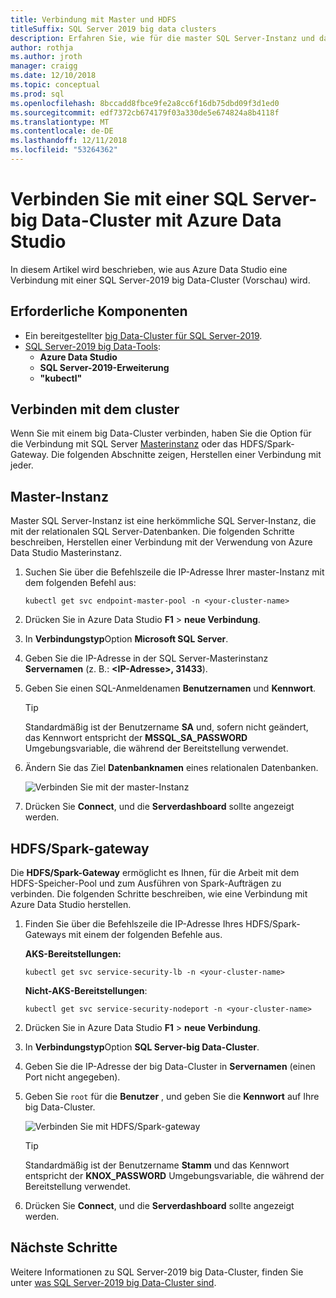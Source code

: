 ```yaml
---
title: Verbindung mit Master und HDFS
titleSuffix: SQL Server 2019 big data clusters
description: Erfahren Sie, wie für die master SQL Server-Instanz und das HDFS/Spark-Gateway für eine SQL Server-2019 big Data-Cluster (Vorschau) eine Verbindung herstellen.
author: rothja
ms.author: jroth
manager: craigg
ms.date: 12/10/2018
ms.topic: conceptual
ms.prod: sql
ms.openlocfilehash: 8bccadd8fbce9fe2a8cc6f16db75dbd09f3d1ed0
ms.sourcegitcommit: edf7372cb674179f03a330de5e674824a8b4118f
ms.translationtype: MT
ms.contentlocale: de-DE
ms.lasthandoff: 12/11/2018
ms.locfileid: "53264362"
---
```

# <a name="connect-to-a-sql-server-big-data-cluster-with-azure-data-studio"></a>Verbinden Sie mit einer SQL Server-big Data-Cluster mit Azure Data Studio

In diesem Artikel wird beschrieben, wie aus Azure Data Studio eine Verbindung mit einer SQL Server-2019 big Data-Cluster (Vorschau) wird.

## <a name="prerequisites"></a>Erforderliche Komponenten

- Ein bereitgestellter [big Data-Cluster für SQL Server-2019](deployment-guidance.md).
- [SQL Server-2019 big Data-Tools](deploy-big-data-tools.md):
   - **Azure Data Studio**
   - **SQL Server-2019-Erweiterung**
   - **"kubectl"**

## <a name="connect-to-the-cluster"></a>Verbinden mit dem cluster

Wenn Sie mit einem big Data-Cluster verbinden, haben Sie die Option für die Verbindung mit SQL Server [Masterinstanz](concept-master-instance.md) oder das HDFS/Spark-Gateway. Die folgenden Abschnitte zeigen, Herstellen einer Verbindung mit jeder.

## <a id="master"></a> Master-Instanz

Master SQL Server-Instanz ist eine herkömmliche SQL Server-Instanz, die mit der relationalen SQL Server-Datenbanken. Die folgenden Schritte beschreiben, Herstellen einer Verbindung mit der Verwendung von Azure Data Studio Masterinstanz.

1. Suchen Sie über die Befehlszeile die IP-Adresse Ihrer master-Instanz mit dem folgenden Befehl aus:

   ```
   kubectl get svc endpoint-master-pool -n <your-cluster-name>
   ```

1. Drücken Sie in Azure Data Studio **F1** > **neue Verbindung**.

1. In **Verbindungstyp**Option **Microsoft SQL Server**.

1. Geben Sie die IP-Adresse in der SQL Server-Masterinstanz **Servernamen** (z. B.: **\<IP-Adresse\>, 31433**).

1. Geben Sie einen SQL-Anmeldenamen **Benutzernamen** und **Kennwort**.

   > [!TIP]
   > Standardmäßig ist der Benutzername **SA** und, sofern nicht geändert, das Kennwort entspricht der **MSSQL_SA_PASSWORD** Umgebungsvariable, die während der Bereitstellung verwendet.

1. Ändern Sie das Ziel **Datenbanknamen** eines relationalen Datenbanken.

   ![Verbinden Sie mit der master-Instanz](./media/connect-to-big-data-cluster/connect-to-cluster.png)

1. Drücken Sie **Connect**, und die **Serverdashboard** sollte angezeigt werden.

## <a id="hdfs"></a> HDFS/Spark-gateway

Die **HDFS/Spark-Gateway** ermöglicht es Ihnen, für die Arbeit mit dem HDFS-Speicher-Pool und zum Ausführen von Spark-Aufträgen zu verbinden. Die folgenden Schritte beschreiben, wie eine Verbindung mit Azure Data Studio herstellen.

1. Finden Sie über die Befehlszeile die IP-Adresse Ihres HDFS/Spark-Gateways mit einem der folgenden Befehle aus.
   
   **AKS-Bereitstellungen:**

   ```
   kubectl get svc service-security-lb -n <your-cluster-name>
   ```

   **Nicht-AKS-Bereitstellungen**:

   ```
   kubectl get svc service-security-nodeport -n <your-cluster-name>
   ```
 
1. Drücken Sie in Azure Data Studio **F1** > **neue Verbindung**.

1. In **Verbindungstyp**Option **SQL Server-big Data-Cluster**.

1. Geben Sie die IP-Adresse der big Data-Cluster in **Servernamen** (einen Port nicht angegeben).

1. Geben Sie `root` für die **Benutzer** , und geben Sie die **Kennwort** auf Ihre big Data-Cluster.

   ![Verbinden Sie mit HDFS/Spark-gateway](./media/connect-to-big-data-cluster/connect-to-cluster-hdfs-spark.png)

   > [!TIP]
   > Standardmäßig ist der Benutzername **Stamm** und das Kennwort entspricht der **KNOX_PASSWORD** Umgebungsvariable, die während der Bereitstellung verwendet.

1. Drücken Sie **Connect**, und die **Serverdashboard** sollte angezeigt werden.

## <a name="next-steps"></a>Nächste Schritte

Weitere Informationen zu SQL Server-2019 big Data-Cluster, finden Sie unter [was SQL Server-2019 big Data-Cluster sind](big-data-cluster-overview.md).
